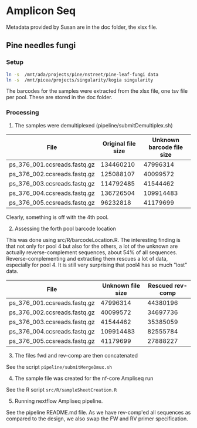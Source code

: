 # Amplicon Seq

Metadata provided by Susan are in the doc folder, the xlsx file.

## Pine needles fungi

### Setup

``` bash
ln -s  /mnt/ada/projects/pine/nstreet/pine-leaf-fungi data
ln -s  /mnt/picea/projects/singularity/kogia singularity
```

The barcodes for the samples were extracted from the xlsx file, one tsv file per pool. These are stored in the doc folder.

### Processing

1.  The samples were demultiplexed (pipeline/submitDemultiplex.sh)

| File                         | Original file size | Unknown barcode file size |
|-----------------|-----------------------|--------------------------------|
| ps_376_001.ccsreads.fastq.gz | 134460210          | 47996314                  |
| ps_376_002.ccsreads.fastq.gz | 125088107          | 40099572                  |
| ps_376_003.ccsreads.fastq.gz | 114792485          | 41544462                  |
| ps_376_004.ccsreads.fastq.gz | 136726504          | 109914483                 |
| ps_376_005.ccsreads.fastq.gz | 96232818           | 41179699                  |

Clearly, something is off with the 4th pool.

2.  Assessing the forth pool barcode location

This was done using src/R/barcodeLocation.R. The interesting finding is that not only for pool 4 but also for the others, a lot of the unknown are actually reverse-complement sequences, about 54% of all sequences. Reverse-complementing and extracting them rescues a lot of data, especially for pool 4. It is still very surprising that pool4 has so much "lost" data.

| File                         | Unknown file size | Rescued rev-comp |
|------------------------------|-------------------|------------------|
| ps_376_001.ccsreads.fastq.gz | 47996314          | 44380196         |
| ps_376_002.ccsreads.fastq.gz | 40099572          | 34697736         |
| ps_376_003.ccsreads.fastq.gz | 41544462          | 35385059         |
| ps_376_004.ccsreads.fastq.gz | 109914483         | 82555784         |
| ps_376_005.ccsreads.fastq.gz | 41179699          | 27888227         |

3. The files fwd and rev-comp are then concatenated

See the script `pipeline/submitMergeDmux.sh`

4. The sample file was created for the nf-core Ampliseq run

See the R script `src/R/sampleSheetCreation.R`

5. Running nextflow Ampliseq pipeline. 

See the pipeline README.md file. As we have rev-comp'ed all sequences as compared to the design, we also swap the FW and RV primer specification.
